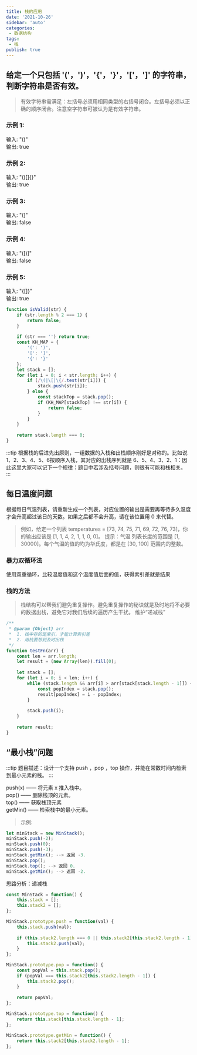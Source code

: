 ```yaml
---
title: 栈的应用
date: '2021-10-26'
sidebar: 'auto'
categories:
 - 数据结构
tags:
 - 栈
publish: true
---
```


## 给定一个只包括 '('，')'，'{'，'}'，'['，']' 的字符串，判断字符串是否有效。
> 有效字符串需满足：左括号必须用相同类型的右括号闭合。左括号必须以正确的顺序闭合。注意空字符串可被认为是有效字符串。

### 示例 1:
输入: "()"  
输出: true

### 示例 2:
输入: "()[]{}"  
输出: true

### 示例 3:
输入: "(]"  
输出: false

### 示例 4:
输入: "([)]"  
输出: false  

### 示例 5:
输入: "{[]}"  
输出: true

```js
function isValid(str) {
    if (str.length % 2 === 1) {
        return false;
    }
        
    if (str === '') return true;
    const KH_MAP = {
        '(': ')',
        '[': ']',
        '{': '}'
    };
    let stack = [];
    for (let i = 0; i < str.length; i++) {
        if (/\(|\[|\{/.test(str[i])) {
            stack.push(str[i]);
        } else {
            const stackTop = stack.pop();
            if (KH_MAP[stackTop] !== str[i]) {
                return false;
            }
        }
    }
    
    return stack.length === 0;
}
```

:::tip
根据栈的后进先出原则，一组数据的入栈和出栈顺序刚好是对称的。比如说1、2、3、4、5、6按顺序入栈，其对应的出栈序列就是 6、5、4、3、2、1：因此这里大家可以记下一个规律：题目中若涉及括号问题，则很有可能和栈相关。
:::

## 每日温度问题
根据每日气温列表，请重新生成一个列表，对应位置的输出是需要再等待多久温度才会升高超过该日的天数。如果之后都不会升高，请在该位置用 0 来代替。

> 例如，给定一个列表 temperatures = [73, 74, 75, 71, 69, 72, 76, 73]，你的输出应该是 [1, 1, 4, 2, 1, 1, 0, 0]。
> 提示：气温 列表长度的范围是 [1, 30000]。每个气温的值的均为华氏度，都是在 [30, 100] 范围内的整数。

### 暴力双循环法
使用双重循环，比较温度值和这个温度值后面的值，获得索引差就是结果

### 栈的方法
> 栈结构可以帮我们避免重复操作。避免重复操作的秘诀就是及时地将不必要的数据出栈，避免它对我们后续的遍历产生干扰。
> 维护“递减栈”
```js
/**
 * @param {Object} arr
 *  1. 栈中存的是索引，才能计算索引差
 *  2. 用栈要想到及时出栈
 */
function testFn(arr) {
    const len = arr.length;
    let result = (new Array(len)).fill(0);
    
    let stack = [];
    for (let i = 0; i < len; i++) {
        while (stack.length && arr[i] > arr[stack[stack.length - 1]]) {
            const popIndex = stack.pop();
            result[popIndex] = i - popIndex;
        }
        
        stack.push(i);
    }
    
    return result;
}
```

## “最小栈”问题
:::tip
题目描述：设计一个支持 push ，pop ，top 操作，并能在常数时间内检索到最小元素的栈。
:::

push(x) —— 将元素 x 推入栈中。  
pop() —— 删除栈顶的元素。  
top() —— 获取栈顶元素  
getMin() —— 检索栈中的最小元素。  

> 示例:
```js
let minStack = new MinStack();
minStack.push(-2);
minStack.push(0);
minStack.push(-3);
minStack.getMin(); --> 返回 -3.
minStack.pop();
minStack.top(); --> 返回 0.
minStack.getMin(); --> 返回 -2.
```

思路分析：递减栈
```js
const MinStack = function() {
    this.stack = [];
    this.stack2 = [];
};

MinStack.prototype.push = function(val) {
    this.stack.push(val);
    
    if (this.stack2.length === 0 || this.stack2[this.stack2.length - 1] >= val) {
        this.stack2.push(val);
    }
};

MinStack.prototype.pop = function() {
    const popVal = this.stack.pop();
    if (popVal === this.stack2[this.stack2.length - 1]) {
        this.stack2.pop();
    }
    
    return popVal;
};

MinStack.prototype.top = function() {
    return this.stack[this.stack.length - 1];
};

MinStack.prototype.getMin = function() {
    return this.stack2[this.stack2.length - 1];
};
```